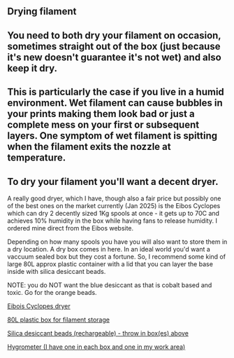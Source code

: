 ## Drying filament 

## You need to both dry your filament on occasion, sometimes straight out of the box (just because it's new doesn't guarantee it's not wet) and also keep it dry.

## This is particularly the case if you live in a humid environment.  Wet filament can cause bubbles in your prints making them look bad or just a complete mess on your first or subsequent layers.  One symptom of wet filament is spitting when the filament exits the nozzle at temperature.

## To dry your filament you'll want a decent dryer.

A really good dryer, which I have, though also a fair price but possibly one of the best ones on the market currently (Jan 2025) is the Eibos Cyclopes which can dry 2 decently sized 1Kg spools at once - it gets up to 70C and achieves 10% humidity in the box while having fans to release humidity.  I ordered mine direct from the Eibos website. 

Depending on how many spools you have you will also want to store them in a dry location.  A dry box comes in here.  In an ideal world you'd want a vaccuum sealed box but they cost a fortune.  So, I recommend some kind of large 80L approx plastic container with a lid that you can layer the base inside with silica desiccant beads.

NOTE: you do NOT want the blue desiccant as that is cobalt based and toxic.  Go for the orange beads.

<a href="https://shop.eibos3d.com/collections/eibos-prodect/products/filament-dryer">Eibois Cyclopes dryer</a>

<a href="https://www.amazon.co.uk/gp/product/B01H2SZRS2/?&_encoding=UTF8&tag=oernster-21&linkCode=ur2&linkId=a47a6fb51d05a4b5a99e3913475e1a63&camp=1634&creative=6738">80L plastic box for filament storage</a>

<a href="https://www.amazon.co.uk/gp/product/B087T2GBPX/?&_encoding=UTF8&tag=oernster-21&linkCode=ur2&linkId=00aabde2c3038af95f04cbc5b290b241&camp=1634&creative=6738">Silica desiccant beads (rechargeable) - throw in box(es) above</a>

<a href="https://www.amazon.co.uk/gp/product/B01H1R0K68/?&_encoding=UTF8&tag=oernster-21&linkCode=ur2&linkId=58e319f41963bb19ca5111bcf1ceb53d&camp=1634&creative=6738">Hygrometer (I have one in each box and one in my work area)</a>
